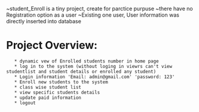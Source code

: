  ~student_Enroll is a tiny project, create for parctice purpuse 
 ~there have no Registration option as a user
 ~Existing one user, User information was directly inserted into database
 
 # Project Overview: 
       * dynamic vew of Enrolled students number in home page
       * log in to the system (without loging in viewrs can't view studentlist and student details or enrolled any student)
       * Login information 'Email: admin@gmail.com' 'password: 123'
       * Enroll new students to the system
       * class wise student list
       * view specific students details
       * update paid information
       * logout 
       
